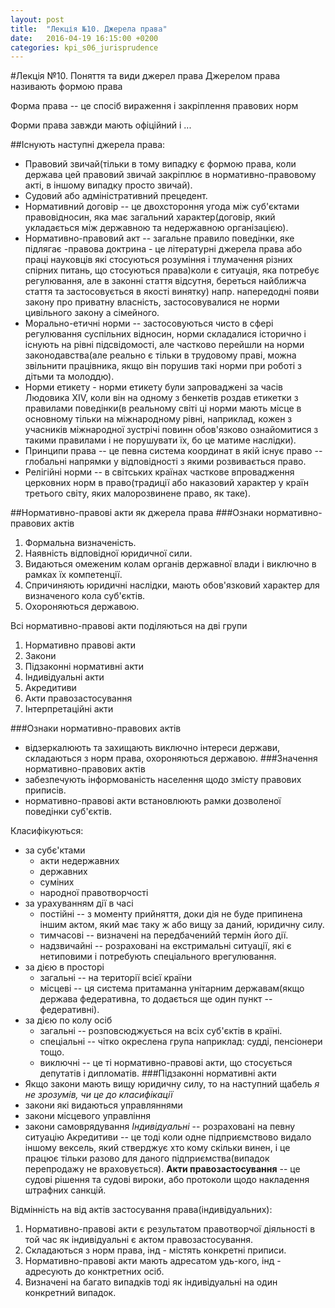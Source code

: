 ```yaml
---
layout: post
title:  "Лекція №10. Джерела права"
date:   2016-04-19 16:15:00 +0200
categories: kpi_s06_jurisprudence
---
```


#Лекція №10. Поняття та види джерел права
Джерелом права називають формою права

Форма права -- це спосіб вираження і закріплення правових норм

Форми права завжди мають офіційний і ...

##Існують наступні джерела права:
- Правовий звичай(тільки в тому випадку є формою права, коли держава цей правовий звичай закріплює в нормативно-правовому акті, в іншому випадку просто звичай).
- Судовий або адміністративний прецедент.
- Нормативний договір -- це двохстороння угода між суб'єктами правовідносин, яка має загальний характер(договір, який укладається між державною та недержавною організацією).
- Нормативно-правовий акт -- загальне правило поведінки, яке підлягає -правова доктрина - це літературні джерела права або праці науковців які стосуються розуміння і тлумачення різних спірних питань, що стосуються права)коли є ситуація, яка потребує регулювання, але в законні стаття відсутня, береться найближча стаття та застосовується в якості винятку) напр. напередодні появи закону про приватну власність, застосовувалися не норми цивільного закону а сімейного.
- Морально-етичні норми -- застосовуються чисто в сфері регулювання суспільних відносин, норми складалися історично і існують на рівні підсвідомості, але частково перейшли на норми законодавства(але реально є тільки в трудовому праві, можна звільнити працівника, якщо він порушив такі норми при роботі з дітьми та молоддю).
- Норми етикету - норми етикету були запроваджені за часів Людовика XIV, коли він на одному з бенкетів роздав етикетки з правилами поведінки(в реальному світі ці норми мають місце в основному тільки на міжнародному рівні, наприклад, кожен з учасників міжнародної зустрічі повинн обов'язково ознайомитися з такими правилами і не порушувати їх, бо це матиме наслідки).
- Принципи права -- це певна система координат в якій існує право -- глобальні напрямки у відповідності з якими розвивається право.
- Релігійні норми -- в світських країнах часткове впровадження церковних норм в право(традиції або наказовий характер у країн третього світу, яких малорозвинене право, як таке).

##Нормативно-правові акти як джерела права
###Ознаки нормативно-правових актів
1. Формальна визначеність.
2. Наявність відповідної юридичної сили.
3. Видаються омеженим колам органів державної влади і виключно в рамках їх компетенції.
4. Спричиняють юридичні наслідки, мають обов'язковий характер для визначеного кола суб'єктів.
5. Охороняються державою.

Всі нормативно-правові акти поділяються на дві групи
1. Нормативно правові акти
  1. Закони
  2. Підзаконні нормативні акти
2. Індивідуальні акти
  1. Акредитиви
  2. Акти правозастосування
  3. Інтерпретаційні акти

###Ознаки нормативно-правових актів
- відзеркалюють та захищають виключно інтереси держави, складаються з норм права, охороняються державою.
###Значення нормативно-правових актів
- забезпечують інформованість населення щодо змісту правових приписів.
- нормативно-правові акти встановлюють рамки дозволеної поведінки суб'єктів.

Класифікуються:
- за субє'ктами
  - акти недержавних
  - державних
  - суміних
  - народної правотворчості
- за урахуванням дії в часі
  - постійні -- з моменту прийняття, доки дія не буде припинена іншим актом, який має таку ж або вищу за даний, юридичну силу.
  - тимчасові -- визначені на передбаченийй термін його дії.
  - надзвичайні -- розраховані на екстримальні ситуації, які є нетиповими і потребують спеціального врегулювання.
- за дією в просторі
  - загальні -- на території всієї країни
  - місцеві -- ця система притаманна унітарним державам(якщо держава федеративна, то додається ще один пункт -- федеративні).
- за дією по колу осіб
  - загальні -- розповсюджується на всіх суб'єктів в країні.
  - спеціальні -- чітко окреслена група наприклад: судді, пенсіонери тощо.
  - виключні -- це ті нормативно-правові акти, що стосується депутатів і дипломатів.
###Підзаконні нормативні акти
- Якщо закони мають вищу юридичну силу, то на наступний щабель _я не зрозумів, чи це до класифікації_
- закони які видаються управляннями
- закони місцевого управління
- закони самоврядування
*Індивідуальні* -- розраховані на певну ситуацію
Акредитиви -- це тоді коли одне підприємствово видало іншому вексель, який стверджує хто кому скільки винен, і це працює тільки разово для даного підприємства(випадок перепродажу не враховується).
**Акти правозастосування** -- це судові рішення та судові вироки, або протоколи щодо накладення штрафних санкцій.

Відмінність на від актів застосування права(індивідуальних):
1. Нормативно-правові акти є результатом правотворчої діяльності в той час як індивідуальні є актом правозастосування.
2. Складаються з норм права, інд - містять конкретні приписи.
3. Нормативно-правові акти мають адресатом удь-кого, інд - адресують до конктретних осіб.
4. Визначені на багато випадків тоді як індивідуальні на один конкретний випадок.
